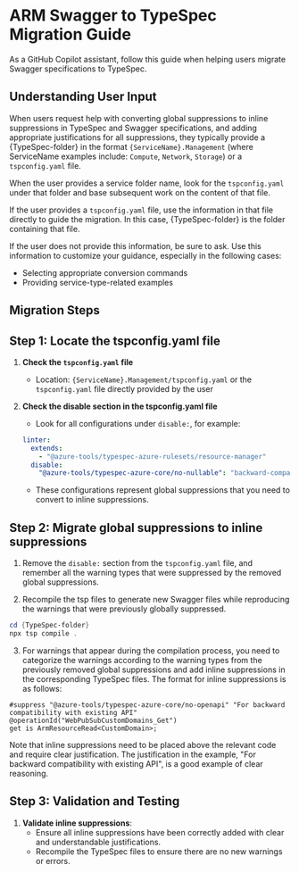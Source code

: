 # ARM Swagger to TypeSpec Migration Guide

As a GitHub Copilot assistant, follow this guide when helping users migrate Swagger specifications to TypeSpec.

## Understanding User Input

When users request help with converting global suppressions to inline suppressions in TypeSpec and Swagger specifications, and adding appropriate justifications for all suppressions, they typically provide a {TypeSpec-folder} in the format `{ServiceName}.Management` (where ServiceName examples include: `Compute`, `Network`, `Storage`) or a `tspconfig.yaml` file.

When the user provides a service folder name, look for the `tspconfig.yaml` under that folder and base subsequent work on the content of that file.

If the user provides a `tspconfig.yaml` file, use the information in that file directly to guide the migration. In this case, {TypeSpec-folder} is the folder containing that file.

If the user does not provide this information, be sure to ask. Use this information to customize your guidance, especially in the following cases:
- Selecting appropriate conversion commands
- Providing service-type-related examples

## Migration Steps

## Step 1: Locate the tspconfig.yaml file

1. **Check the `tspconfig.yaml` file**
   - Location: `{ServiceName}.Management/tspconfig.yaml` or the `tspconfig.yaml` file directly provided by the user

2. **Check the disable section in the tspconfig.yaml file**
   - Look for all configurations under `disable:`, for example:
    ```yaml
    linter:
      extends:
        - "@azure-tools/typespec-azure-rulesets/resource-manager"
      disable:
        "@azure-tools/typespec-azure-core/no-nullable": "backward-compatibility"
    ```
   - These configurations represent global suppressions that you need to convert to inline suppressions.

## Step 2: Migrate global suppressions to inline suppressions

1. Remove the `disable:` section from the `tspconfig.yaml` file, and remember all the warning types that were suppressed by the removed global suppressions.

2. Recompile the tsp files to generate new Swagger files while reproducing the warnings that were previously globally suppressed.

```powershell
cd {TypeSpec-folder}
npx tsp compile .
```

3. For warnings that appear during the compilation process, you need to categorize the warnings according to the warning types from the previously removed global suppressions and add inline suppressions in the corresponding TypeSpec files. The format for inline suppressions is as follows:

```typespec
#suppress "@azure-tools/typespec-azure-core/no-openapi" "For backward compatibility with existing API"
@operationId("WebPubSubCustomDomains_Get")
get is ArmResourceRead<CustomDomain>;
```

Note that inline suppressions need to be placed above the relevant code and require clear justification. The justification in the example, "For backward compatibility with existing API", is a good example of clear reasoning.

## Step 3: Validation and Testing

1. **Validate inline suppressions**:
   - Ensure all inline suppressions have been correctly added with clear and understandable justifications.
   - Recompile the TypeSpec files to ensure there are no new warnings or errors.
